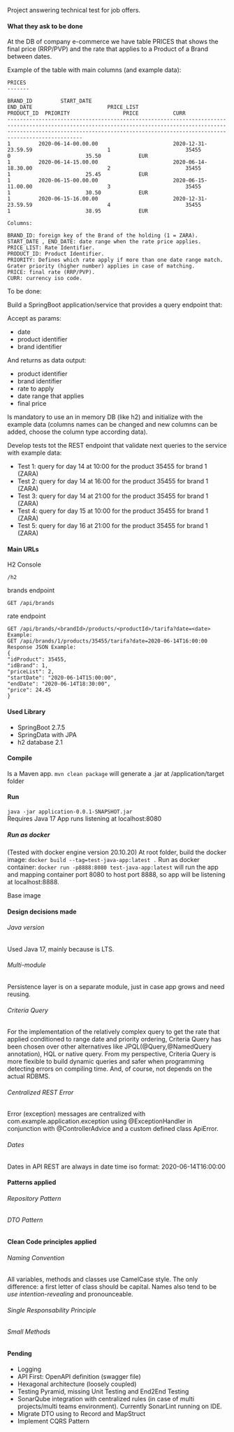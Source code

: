 Project answering technical test for job offers.

#### What they ask to be done

At the DB of company e-commerce we have table PRICES that shows the final price (RRP/PVP) and the rate that applies to a Product of a Brand between dates.

Example of the table with main columns (and example data):

```text
PRICES
-------

BRAND_ID         START_DATE                                    END_DATE                        PRICE_LIST                   PRODUCT_ID  PRIORITY                 PRICE           CURR
------------------------------------------------------------------------------------------------------------------------------------------------------------------------------------------------------------------------------------------
1         2020-06-14-00.00.00                        2020-12-31-23.59.59                        1                        35455                0                        35.50            EUR
1         2020-06-14-15.00.00                        2020-06-14-18.30.00                        2                        35455                1                        25.45            EUR
1         2020-06-15-00.00.00                        2020-06-15-11.00.00                        3                        35455                1                        30.50            EUR
1         2020-06-15-16.00.00                        2020-12-31-23.59.59                        4                        35455                1                        38.95            EUR

Columns:

BRAND_ID: foreign key of the Brand of the holding (1 = ZARA).
START_DATE , END_DATE: date range when the rate price applies.
PRICE_LIST: Rate Identifier.
PRODUCT_ID: Product Identifier.
PRIORITY: Defines which rate apply if more than one date range match. Grater priority (higher number) applies in case of matching.
PRICE: final rate (RRP/PVP).
CURR: currency iso code.
```
To be done:

Build a SpringBoot application/service that provides a query endpoint that:

Accept as params:
* date
* product identifier
* brand identifier

And returns as data output:
* product identifier
* brand identifier
* rate to apply
* date range that applies
* final price

Is mandatory to use an in memory DB (like h2) and initialize with the example data (columns names can be changed and new columns can be added, choose the column type according data).

Develop tests tot the REST endpoint that validate next queries to the service with example data:
* Test 1: query for day 14 at 10:00 for the product 35455 for brand 1 (ZARA)
* Test 2: query for day 14 at 16:00 for the product 35455 for brand 1 (ZARA)
* Test 3: query for day 14 at 21:00 for the product 35455 for brand 1 (ZARA)
* Test 4: query for day 15 at 10:00 for the product 35455 for brand 1 (ZARA)
* Test 5: query for day 16 at 21:00 for the product 35455 for brand 1 (ZARA)

#### Main URLs

H2 Console<br>
```text
/h2
```

brands endpoint<br>
```text
GET /api/brands
```
rate endpoint<br>
```text
GET /api/brands/<brandId>/products/<productId>/tarifa?date=<date>
Example:
GET /api/brands/1/products/35455/tarifa?date=2020-06-14T16:00:00
Response JSON Example:
{
"idProduct": 35455,
"idBrand": 1,
"priceList": 2,
"startDate": "2020-06-14T15:00:00",
"endDate": "2020-06-14T18:30:00",
"price": 24.45
}
```

#### Used Library
* SpringBoot 2.7.5 
* SpringData with JPA
* h2 database 2.1

#### Compile
Is a Maven app.
`mvn clean package` will generate a .jar at /application/target folder

#### Run
`java -jar application-0.0.1-SNAPSHOT.jar`
<br>Requires Java 17
App runs listening at localhost:8080

##### Run as docker

(Tested with docker engine version 20.10.20)
At root folder, build the docker image:
`docker build --tag=test-java-app:latest .`
Run as docker container:
`docker run -p8888:8080 test-java-app:latest`
will run the app and mapping container port 8080 to host port 8888,
so app will be listening at localhost:8888.

Base image 

#### Design decisions made

###### Java version
Used Java 17, mainly because is LTS. 

###### Multi-module
Persistence layer is on a separate module, just in case app grows and need reusing.  

###### Criteria Query
For the implementation of the relatively complex query to get the rate that applied conditioned to range date and priority ordering, Criteria Query has been chosen over other alternatives like JPQL(@Query,@NamedQuery annotation), HQL or native query.
From my perspective, Criteria Query is more flexible to build dynamic queries and safer when programming detecting errors on compiling time. 
And, of course, not depends on the actual RDBMS.

###### Centralized REST Error
Error (exception) messages are centralized with com.example.application.exception using @ExceptionHandler in conjunction with @ControllerAdvice and a custom defined class ApiError. 

###### Dates
Dates in API REST are always in date time iso format: 2020-06-14T16:00:00

#### Patterns applied

###### Repository Pattern
###### DTO Pattern

#### Clean Code principles applied

###### Naming Convention
All variables, methods and classes use CamelCase style. The only difference: a first letter of class should be capital.
Names also tend to be _use intention-revealing_ and pronounceable.

###### Single Responsability Principle

###### Small Methods

#### Pending

* Logging
* API First: OpenAPI definition (swagger file)
* Hexagonal architecture (loosely coupled)
* Testing Pyramid, missing Unit Testing and End2End Testing
* SonarQube integration with centralized rules (in case of multi projects/multi teams environment). Currently SonarLint running on IDE.
* Migrate DTO using to Record and MapStruct
* Implement CQRS Pattern 